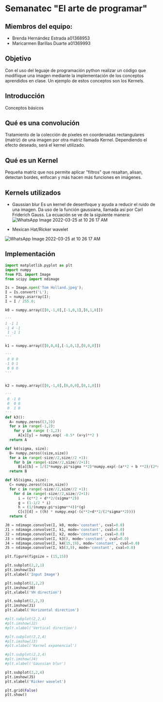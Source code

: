 # Semanatec "El arte de programar"

## Miembros del equipo:
- Brenda Hernández Estrada a01368953
- Maricarmen Barillas Duarte a01369993

## Objetivo
Con el uso del leguaje de programación python realizar un código que modifiique una imagen mediante la implementación de los conceptos aprendidos en clase. Un ejemplo de estos conceptos son los Kernels. 

## Introducción
Conceptos básicos

## Qué es una convolución
Tratamiento de la colección de píxeles en coordenadas rectangulares (matriz) de una imagen por otra matriz  llamada Kernel.  Dependiendo el efecto deseado, será el kernel utilizado.

## Qué es un Kernel
Pequeña matriz que nos permite aplicar "filtros" que resaltan, alisan, detectan bordes, enfocan y más hacen más funciones en imágenes.

## Kernels utilizados
- Gaussian blur
Es un kernel de desenfoque y ayuda a reducir el ruido de una imagen. Da uso de la función gaussiana, llamada así por Carl Friderich Gauss. 
La ecuación se ve de la siguiente manera: 
![WhatsApp Image 2022-03-25 at 10 26 17 AM](https://user-images.githubusercontent.com/84739987/160161475-1d455d8a-3154-418b-96e0-06964aeaa23e.jpeg)

- Mexican Hat/Ricker wavelet

![WhatsApp Image 2022-03-25 at 10 26 17 AM](https://user-images.githubusercontent.com/84739987/160162614-48daf16a-d019-4612-8982-c5351ce57032.jpeg)
 
## Implementación
``` python
import matplotlib.pyplot as plt
import numpy
from PIL import Image
from scipy import ndimage

Is = Image.open('Tom Holland.jpeg');
I = Is.convert('L');
I = numpy.asarray(I);
I = I / 255.0;

k0 = numpy.array([[0,-1,0],[-1,0,1],[0,1,0]])

'''
1 -1 1
-1 4 -1
 1 -1 1
'''

k1 = numpy.array([[0,0,0],[-1,0,1],[0,0,0]])

'''
 0 0 0
-1 0 1
 0 0 0
'''


k2 = numpy.array([[0,-1,0],[0,0,0],[0,1,0]])

'''
 0 -1 0
 0  0 0
 0  1 0
'''
def k3():
  A= numpy.zeros((3,3))
  for x in range(-1,2):
    for y in range (-1,2):
      A[x][y] = numpy.exp( -0.5* (x+y)**2 )
  return A

def k4(sigma, size):
  B= numpy.zeros((size,size))
  for a in range(-size//2,size//2 +1):
    for b in range(-size//2,size//2+1):
      B[a][b] = 1/(2*numpy.pi*sigma **2)*numpy.exp(-(a**2 + b **2)/(2*sigma**2))
  return B

def k5(sigma, size):
  C= numpy.zeros((size,size))
  for c in range(-size//2,size//2 +1):
    for d in range(-size//2,size//2+1):
      i = (c**2 + d**2/(sigma**2))
      g = (1-1/2 * i)
      h = (1/(numpy.pi*sigma**4))*(g)
      C[c][d] = ((h) * numpy.exp(-(c**2+d**2/(2*sigma**2))))
  return C

J0 = ndimage.convolve(I, k0, mode='constant', cval=0.0)
J1 = ndimage.convolve(I, k1, mode='constant', cval=0.0)
J2 = ndimage.convolve(I, k2, mode='constant', cval=0.0)
J3 = ndimage.convolve(I, k3(), mode='constant', cval=0.0)
J4 = ndimage.convolve(I, k4(15,19), mode='constant', cval=0.0)
J5 = ndimage.convolve(I, k5(3,9), mode='constant', cval=0.0)

plt.figure(figsize = (15,15))

plt.subplot(2,2,1)
plt.imshow(Is)
plt.xlabel('Input Image')

plt.subplot(2,2,2)
plt.imshow(J0)
plt.xlabel('VH direction')

plt.subplot(2,2,3)
plt.imshow(J1)
plt.xlabel('Horizontal direction')

#plt.subplot(2,2,4)
#plt.imshow(J2)
#plt.xlabel('Vertical direction')

#plt.subplot(2,2,4)
#plt.imshow(J3)
#plt.xlabel('Kernel exponencial')

#plt.subplot(2,2,4)
#plt.imshow(J4)
#plt.xlabel('Gaussian blur')

plt.subplot(2,2,4)
plt.imshow(J5)
plt.xlabel('Ricker wavelet')

plt.grid(False)
plt.show()

```
